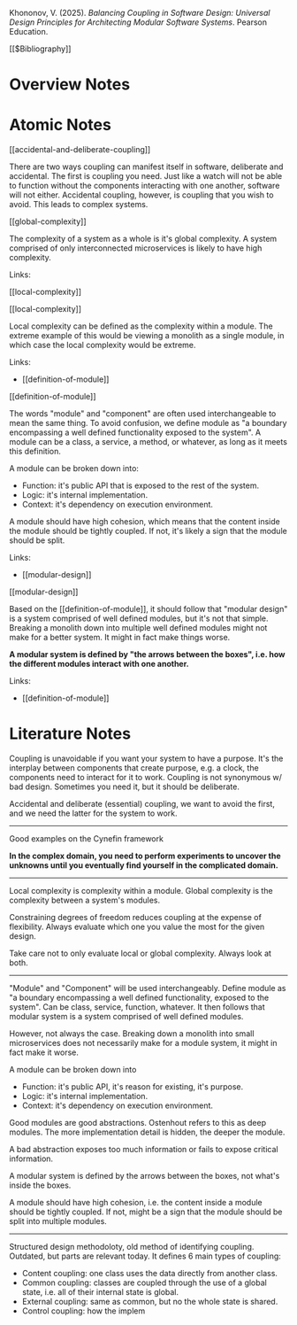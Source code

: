 Khononov, V. (2025). _Balancing Coupling in Software Design: Universal Design Principles for Architecting Modular Software Systems_. Pearson Education.

[[$Bibliography]]

# Overview Notes

# Atomic Notes

[[accidental-and-deliberate-coupling]]

There are two ways coupling can manifest itself in software, deliberate and accidental. The first is coupling you need. Just like a watch will not be able to function without the components interacting with one another, software will not either. Accidental coupling, however, is coupling that you wish to avoid. This leads to complex systems. 

[[global-complexity]]

The complexity of a system as a whole is it's global complexity. A system comprised of only interconnected microservices is likely to have high complexity.

Links:

[[local-complexity]]

[[local-complexity]]

Local complexity can be defined as the complexity within a module. The extreme example of this would be viewing a monolith as a single module, in which case the local complexity would be extreme.

Links:

- [[definition-of-module]]

[[definition-of-module]]

The words "module" and "component" are often used interchangeable to mean the same thing. To avoid confusion, we define module as "a boundary encompassing a well defined functionality exposed to the system". A module can be a class, a service, a method, or whatever, as long as it meets this definition.

A module can be broken down into:

- Function: it's public API that is exposed to the rest of the system.
- Logic: it's internal implementation.
- Context: it's dependency on execution environment.

A module should have high cohesion, which means that the content inside the module should be tightly coupled. If not, it's likely a sign that the module should be split.

Links:

- [[modular-design]]

[[modular-design]]

Based on the [[definition-of-module]], it should follow that "modular design" is a system comprised of well defined modules, but it's not that simple. Breaking a monolith down into multiple well defined modules might not make for a better system. It might in fact make things worse.

**A modular system is defined by "the arrows between the boxes", i.e. how the different modules interact with one another.**

Links:

- [[definition-of-module]]

# Literature Notes

Coupling is unavoidable if you want your system to have a purpose. It's the interplay between components that create purpose, e.g. a clock, the components need to interact for it to work. Coupling is not synonymous w/ bad design. Sometimes you need it, but it should be deliberate.

Accidental and deliberate (essential) coupling, we want to avoid the first, and we need the latter for the system to work.

---

Good examples on the Cynefin framework

**In the complex domain, you need to perform experiments to uncover the unknowns until you eventually find yourself in the complicated domain.**

---

Local complexity is complexity within a module. Global complexity is the complexity between a system's modules.

Constraining degrees of freedom reduces coupling at the expense of flexibility. Always evaluate which one you value the most for the given design.

Take care not to only evaluate local or global complexity. Always look at both.

---

"Module" and "Component" will be used interchangeably. Define module as "a boundary encompassing a well defined functionality, exposed to the system". Can be class, service, function, whatever. It then follows that modular system is a system comprised of well defined modules.

However, not always the case. Breaking down a monolith into small microservices does not necessarily make for a module system, it might in fact make it worse.

A module can be broken down into

- Function: it's public API, it's reason for existing, it's purpose.
- Logic: it's internal implementation.
- Context: it's dependency on execution environment.

Good modules are good abstractions. Ostenhout refers to this as deep modules. The more implementation detail is hidden, the deeper the module.

A bad abstraction exposes too much information or fails to expose critical information.

A modular system is defined  by the arrows between the boxes, not what's inside the boxes.

A module should have high cohesion, i.e. the content inside a module should be tightly coupled. If not, might be a sign that the module should be split into multiple modules.

---

Structured design methodoloty, old method of identifying coupling. Outdated, but parts are relevant today. It defines 6 main types of coupling:

- Content coupling: one class uses the data directly from another class.
- Common coupling: classes are coupled through the use of a global state, i.e. all of their internal state is global.
- External coupling: same as common, but no the whole state is shared.
- Control coupling: how the implem